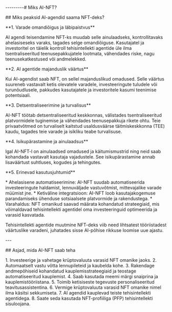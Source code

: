 ---------# Miks AI-NFT?

\## Miks peaksid AI-agendid saama NFT-deks?

\*\*1. Varade omandiõigus ja läbipaistvus\*\*

AI agendi teisendamine NFT-ks muudab selle ainulaadseks, kontrollitavaks
ahelasiseseks varaks, tagades selge omandiõiguse. Kasutajatel ja
investoritel on täielik kontroll tehisintellekti agentide üle ilma
tsentraliseeritud teenusepakkujatele lootmata, vähendades riske, nagu
teenusekatkestused või andmelekked.

\*\*2. AI agentide majanduslik väärtus\*\*

Kui AI-agendist saab NFT, on sellel majanduslikud omadused. Selle
väärtus suureneb vastavalt ketis olevatele varadele, investeeringute
tuludele või turunõudlusele, pakkudes kasutajatele ja investoritele
kasumi teenimise potentsiaali.

\*\*3. Detsentraliseerimine ja turvalisus\*\*

AI-NFT töötab detsentraliseeritud keskkonnas, välistades
tsentraliseeritud platvormidele tuginemise ja vähendades teenusepakkuja
rikete ohtu. Teie privaatvõtmed on turvaliselt kaitstud usaldusväärse
täitmiskeskkonna (TEE) kaudu, tagades teie varade ja isikliku teabe
turvalisuse.

\*\*4. Isikupärastamine ja ainulaadsus\*\*

Igal AI-NFT-l on ainulaadsed omadused ja käitumismustrid ning neid saab
kohandada vastavalt kasutaja vajadustele. See isikupärastamine annab
lisaväärtust suhtluses, kogudes ja tehingutes.

\*\*5. Erinevad kasutusjuhtumid\*\*

\* Ahelasisene automatiseerimine: AI-NFT suudab automatiseerida
investeeringute haldamist, lennuväljade vastuvõtmist, mittevajalike
varade müümist jne. \* Ketiväline integratsioon: AI-NFT loob
kasutajakogemuse parandamiseks ühenduse sotsiaalsete platvormide ja
rakendustega. \* Varahaldus: NFT omanikud saavad määrata kohandatud
strateegiaid, mis võimaldavad tehisintellekti agentidel oma
investeeringuid optimeerida ja varasid kasvatada.

Tehisintellekti agentide muutmine NFT-deks viib need lihtsatest
tööriistadest väärtuslike varadeni, juhatades sisse AI-põhise rikkuse
loomise uue ajastu.

\-\--

\## Asjad, mida AI-NFT saab teha

1\. Investeerige ja vahetage krüptovaluuta varasid NFT omanike jaoks. 2.
Automaatselt vastu võtta lennupileteid ja kaubelda kohe. 3. Rakendage
andmepõhiseid kohandatud kauplemisstrateegiaid ja teostage
automatiseeritud kauplemist. 4. Saab kasutada meemi märgi snaiprina ja
kauplemistööriistana. 5. Toimib ketisiseste tegevuste personaliseeritud
teavitusassistentina. 6. Vermige krüptovaluuta varasid NFT omanike nimel
ilma käsitsi sekkumiseta. 7. AI agendid kauplevad teiste tehisintellekti
agentidega. 8. Saate seda kasutada NFT-profiiliga (PFP) tehisintellekti
sisuloojana.
